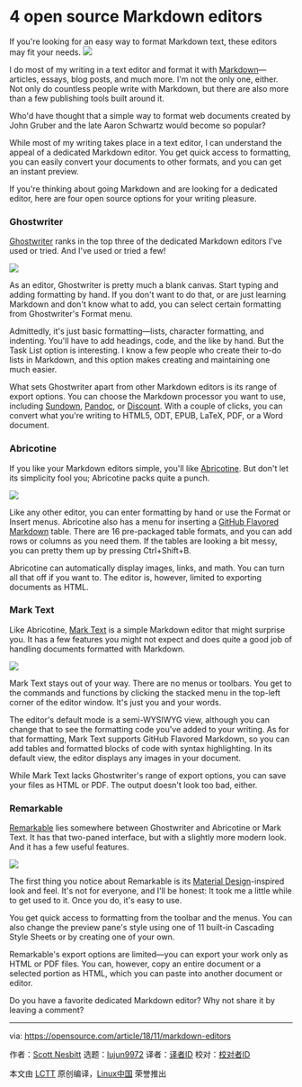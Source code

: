 [#]: collector: (lujun9972)
[#]: translator: ( )
[#]: reviewer: ( )
[#]: publisher: ( )
[#]: subject: (4 open source Markdown editors)
[#]: via: (https://opensource.com/article/18/11/markdown-editors)
[#]: author: (Scott Nesbitt https://opensource.com/users/scottnesbitt)
[#]: url: ( )

4 open source Markdown editors
======
If you're looking for an easy way to format Markdown text, these editors may fit your needs.
![](https://opensource.com/sites/default/files/styles/image-full-size/public/lead-images/osdc-docdish-typewriterkeys.png?itok=IeQWevaV)

I do most of my writing in a text editor and format it with [Markdown][1]—articles, essays, blog posts, and much more. I'm not the only one, either. Not only do countless people write with Markdown, but there are also more than a few publishing tools built around it.

Who'd have thought that a simple way to format web documents created by John Gruber and the late Aaron Schwartz would become so popular?

While most of my writing takes place in a text editor, I can understand the appeal of a dedicated Markdown editor. You get quick access to formatting, you can easily convert your documents to other formats, and you can get an instant preview.

If you're thinking about going Markdown and are looking for a dedicated editor, here are four open source options for your writing pleasure.

### Ghostwriter

[Ghostwriter][2] ranks in the top three of the dedicated Markdown editors I've used or tried. And I've used or tried a few!

![](https://opensource.com/sites/default/files/uploads/markdown-editors_ghostwriter.png)

As an editor, Ghostwriter is pretty much a blank canvas. Start typing and adding formatting by hand. If you don't want to do that, or are just learning Markdown and don't know what to add, you can select certain formatting from Ghostwriter's Format menu.

Admittedly, it's just basic formatting—lists, character formatting, and indenting. You'll have to add headings, code, and the like by hand. But the Task List option is interesting. I know a few people who create their to-do lists in Markdown, and this option makes creating and maintaining one much easier.

What sets Ghostwriter apart from other Markdown editors is its range of export options. You can choose the Markdown processor you want to use, including [Sundown][3], [Pandoc][4], or [Discount][5]. With a couple of clicks, you can convert what you're writing to HTML5, ODT, EPUB, LaTeX, PDF, or a Word document.

### Abricotine

If you like your Markdown editors simple, you'll like [Abricotine][6]. But don't let its simplicity fool you; Abricotine packs quite a punch.

![](https://opensource.com/sites/default/files/uploads/markdown-editors_abricotine.png)

Like any other editor, you can enter formatting by hand or use the Format or Insert menus. Abricotine also has a menu for inserting a [GitHub Flavored Markdown][7] table. There are 16 pre-packaged table formats, and you can add rows or columns as you need them. If the tables are looking a bit messy, you can pretty them up by pressing Ctrl+Shift+B.

Abricotine can automatically display images, links, and math. You can turn all that off if you want to. The editor is, however, limited to exporting documents as HTML.

### Mark Text

Like Abricotine, [Mark Text][8] is a simple Markdown editor that might surprise you. It has a few features you might not expect and does quite a good job of handling documents formatted with Markdown.

![](https://opensource.com/sites/default/files/uploads/markdown-editors_marktext.png)

Mark Text stays out of your way. There are no menus or toolbars. You get to the commands and functions by clicking the stacked menu in the top-left corner of the editor window. It's just you and your words.

The editor's default mode is a semi-WYSIWYG view, although you can change that to see the formatting code you've added to your writing. As for that formatting, Mark Text supports GitHub Flavored Markdown, so you can add tables and formatted blocks of code with syntax highlighting. In its default view, the editor displays any images in your document.

While Mark Text lacks Ghostwriter's range of export options, you can save your files as HTML or PDF. The output doesn't look too bad, either.

### Remarkable

[Remarkable][9] lies somewhere between Ghostwriter and Abricotine or Mark Text. It has that two-paned interface, but with a slightly more modern look. And it has a few useful features.

![](https://opensource.com/sites/default/files/uploads/markdown-editors_remarkable.png)

The first thing you notice about Remarkable is its [Material Design][10]-inspired look and feel. It's not for everyone, and I'll be honest: It took me a little while to get used to it. Once you do, it's easy to use.

You get quick access to formatting from the toolbar and the menus. You can also change the preview pane's style using one of 11 built-in Cascading Style Sheets or by creating one of your own.

Remarkable's export options are limited—you can export your work only as HTML or PDF files. You can, however, copy an entire document or a selected portion as HTML, which you can paste into another document or editor.

Do you have a favorite dedicated Markdown editor? Why not share it by leaving a comment?

--------------------------------------------------------------------------------

via: https://opensource.com/article/18/11/markdown-editors

作者：[Scott Nesbitt][a]
选题：[lujun9972][b]
译者：[译者ID](https://github.com/译者ID)
校对：[校对者ID](https://github.com/校对者ID)

本文由 [LCTT](https://github.com/LCTT/TranslateProject) 原创编译，[Linux中国](https://linux.cn/) 荣誉推出

[a]: https://opensource.com/users/scottnesbitt
[b]: https://github.com/lujun9972
[1]: https://en.wikipedia.org/wiki/Markdown
[2]: https://wereturtle.github.io/ghostwriter/
[3]: https://github.com/vmg/sundown
[4]: https://pandoc.org
[5]: https://www.pell.portland.or.us/~orc/Code/discount/
[6]: http://abricotine.brrd.fr/
[7]: https://guides.github.com/features/mastering-markdown/
[8]: https://marktext.github.io/website/
[9]: https://remarkableapp.github.io/
[10]: https://en.wikipedia.org/wiki/Material_Design
